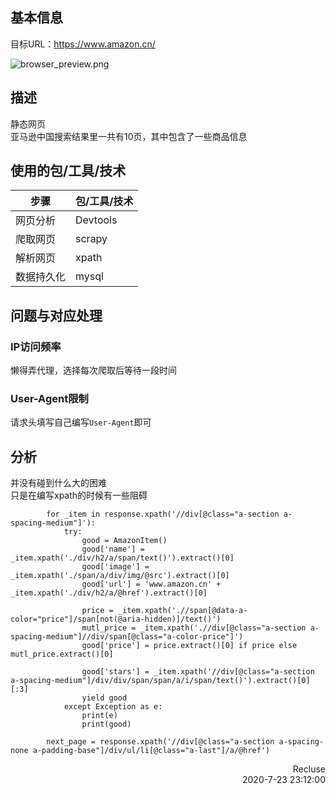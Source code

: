 ## 基本信息
目标URL：https://www.amazon.cn/  
<!-- ![](info/../info_res/browser_preview.png) -->
![browser_preview.png](https://i.loli.net/2020/08/18/QOcnhbiEPRGvXu3.png)  

## 描述  
静态网页  
亚马逊中国搜索结果里一共有10页，其中包含了一些商品信息  

## 使用的包/工具/技术
| 步骤       | 包/工具/技术 |
| ---------- | ------------ |
| 网页分析   | Devtools     |
| 爬取网页   | scrapy       |
| 解析网页   | xpath        |
| 数据持久化 | mysql        |

## 问题与对应处理  
### IP访问频率  
懒得弄代理，选择每次爬取后等待一段时间  
### User-Agent限制  
请求头填写自己编写`User-Agent`即可  

## 分析
并没有碰到什么大的困难  
只是在编写xpath的时候有一些阻碍  
~~~
        for _item in response.xpath('//div[@class="a-section a-spacing-medium"]'):
            try:
                good = AmazonItem()
                good['name'] = _item.xpath('./div/h2/a/span/text()').extract()[0]
                good['image'] = _item.xpath('./span/a/div/img/@src').extract()[0]
                good['url'] = 'www.amazon.cn' + _item.xpath('./div/h2/a/@href').extract()[0]

                price = _item.xpath('.//span[@data-a-color="price"]/span[not(@aria-hidden)]/text()')
                mutl_price = _item.xpath('.//div[@class="a-section a-spacing-medium"]//div/span[@class="a-color-price"]')
                good['price'] = price.extract()[0] if price else mutl_price.extract()[0]
                
                good['stars'] = _item.xpath('//div[@class="a-section a-spacing-medium"]/div/div/span/span/a/i/span/text()').extract()[0][:3]
                yield good
            except Exception as e:
                print(e)
                print(good)
        
        next_page = response.xpath('//div[@class="a-section a-spacing-none a-padding-base"]/div/ul/li[@class="a-last"]/a/@href')
~~~


<p style="text-align:right">Recluse<br>2020-7-23 23:12:00 </p>